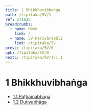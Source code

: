```yaml
---
title: 1 Bhikkhuvibhaṅga
path: /tipitaka/5V/1
ref: 271625
breadcrumbs:
  - name: Home
    link: /
  - name: 5V Parivārapāḷi
    link: /tipitaka/5V
prevL: /tipitaka/5V/0
upL: /tipitaka/5V/0
nextL: /tipitaka/5V/1/1.1
---
```


# 1 Bhikkhuvibhaṅga

* [1.1 Paṭhamabhāga](/tipitaka/5V/1/1.1)
* [1.2 Dutiyabhāga](/tipitaka/5V/1/1.2)


